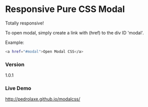 # Responsive Pure CSS Modal
Totally responsive!

To open modal, simply create a link with (href) to the div ID 'modal'.

Example:
```sh
<a href="#modal">Open Modal CSS</a>
```
### Version
1.0.1

### Live Demo
http://pedrolaxe.github.io/modalcss/

